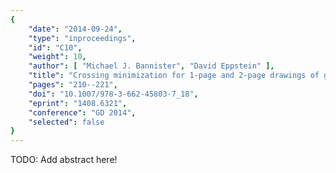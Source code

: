 ```yaml
---
{
    "date": "2014-09-24",
    "type": "inproceedings",
    "id": "C10",
    "weight": 10,
    "author": [ "Michael J. Bannister", "David Eppstein" ],
    "title": "Crossing minimization for 1-page and 2-page drawings of graphs with bounded treewidth",
    "pages": "210--221",
    "doi": "10.1007/978-3-662-45803-7_18",
    "eprint": "1408.6321",
    "conference": "GD 2014",
    "selected": false
}
---
```


TODO: Add abstract here!

